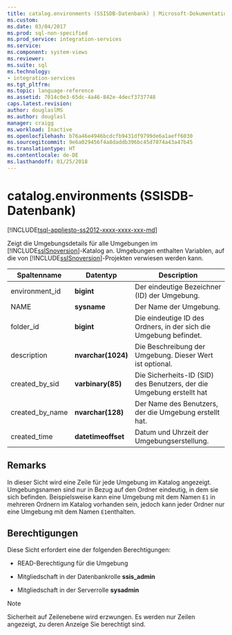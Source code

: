 ```yaml
---
title: catalog.environments (SSISDB-Datenbank) | Microsoft-Dokumentation
ms.custom: 
ms.date: 03/04/2017
ms.prod: sql-non-specified
ms.prod_service: integration-services
ms.service: 
ms.component: system-views
ms.reviewer: 
ms.suite: sql
ms.technology:
- integration-services
ms.tgt_pltfrm: 
ms.topic: language-reference
ms.assetid: 7014c0e3-65dc-4a46-842e-4decf3737748
caps.latest.revision: 
author: douglaslMS
ms.author: douglasl
manager: craigg
ms.workload: Inactive
ms.openlocfilehash: b76a46e4946bcdcfb9431df9799de6a1aeff6030
ms.sourcegitcommit: 9e6a029456f4a8daddb396bc45d7874a43a47b45
ms.translationtype: HT
ms.contentlocale: de-DE
ms.lasthandoff: 01/25/2018
---
```

# <a name="catalogenvironments-ssisdb-database"></a>catalog.environments (SSISDB-Datenbank)
[!INCLUDE[tsql-appliesto-ss2012-xxxx-xxxx-xxx-md](../../includes/tsql-appliesto-ss2012-xxxx-xxxx-xxx-md.md)]

  Zeigt die Umgebungsdetails für alle Umgebungen im [!INCLUDE[ssISnoversion](../../includes/ssisnoversion-md.md)]-Katalog an. Umgebungen enthalten Variablen, auf die von [!INCLUDE[ssISnoversion](../../includes/ssisnoversion-md.md)]-Projekten verwiesen werden kann.  
  
|Spaltenname|Datentyp|Description|  
|-----------------|---------------|-----------------|  
|environment_id|**bigint**|Der eindeutige Bezeichner (ID) der Umgebung.|  
|NAME|**sysname**|Der Name der Umgebung.|  
|folder_id|**bigint**|Die eindeutige ID des Ordners, in der sich die Umgebung befindet.|  
|description|**nvarchar(1024)**|Die Beschreibung der Umgebung. Dieser Wert ist optional.|  
|created_by_sid|**varbinary(85)**|Die Sicherheits-ID (SID) des Benutzers, der die Umgebung erstellt hat|  
|created_by_name|**nvarchar(128)**|Der Name des Benutzers, der die Umgebung erstellt hat.|  
|created_time|**datetimeoffset**|Datum und Uhrzeit der Umgebungserstellung.|  
  
## <a name="remarks"></a>Remarks  
 In dieser Sicht wird eine Zeile für jede Umgebung im Katalog angezeigt. Umgebungsnamen sind nur in Bezug auf den Ordner eindeutig, in dem sie sich befinden. Beispielsweise kann eine Umgebung mit dem Namen `E1` in mehreren Ordnern im Katalog vorhanden sein, jedoch kann jeder Ordner nur eine Umgebung mit dem Namen `E1`enthalten.  
  
## <a name="permissions"></a>Berechtigungen  
 Diese Sicht erfordert eine der folgenden Berechtigungen:  
  
-   READ-Berechtigung für die Umgebung  
  
-   Mitgliedschaft in der Datenbankrolle **ssis_admin**  
  
-   Mitgliedschaft in der Serverrolle **sysadmin**  
  
> [!NOTE]  
>  Sicherheit auf Zeilenebene wird erzwungen. Es werden nur Zeilen angezeigt, zu deren Anzeige Sie berechtigt sind.  
  
  

